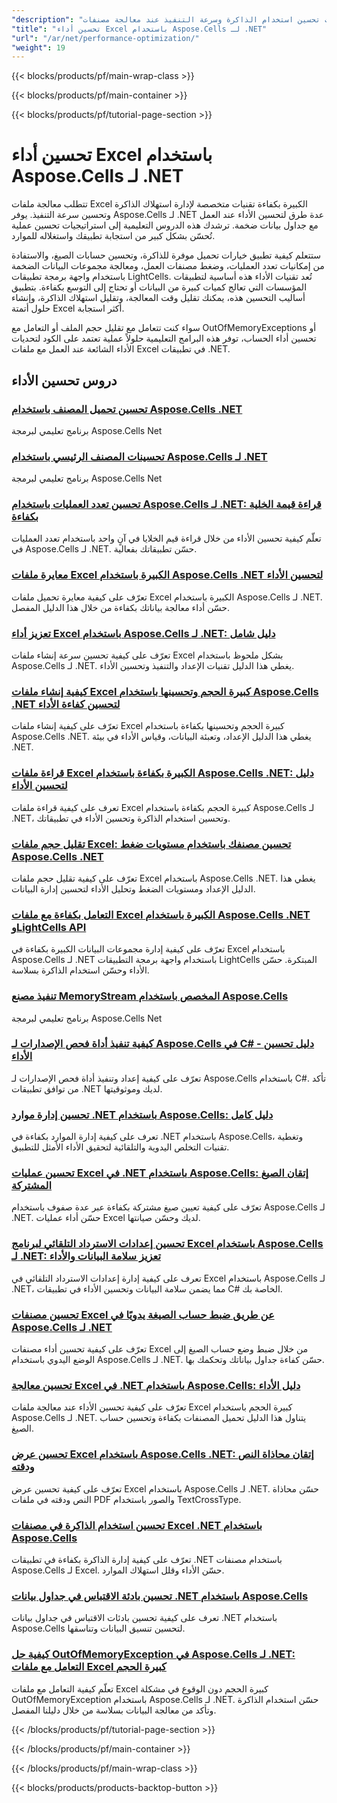 ```yaml
---
"description": "تعرف على تقنيات تحسين استخدام الذاكرة وسرعة التنفيذ عند معالجة مصنفات Excel الكبيرة باستخدام دروس Aspose.Cells لـ .NET."
"title": "تحسين أداء Excel باستخدام Aspose.Cells لـ .NET"
"url": "/ar/net/performance-optimization/"
"weight": 19
---
```


{{< blocks/products/pf/main-wrap-class >}}

{{< blocks/products/pf/main-container >}}

{{< blocks/products/pf/tutorial-page-section >}}


# تحسين أداء Excel باستخدام Aspose.Cells لـ .NET

تتطلب معالجة ملفات Excel الكبيرة بكفاءة تقنيات متخصصة لإدارة استهلاك الذاكرة وتحسين سرعة التنفيذ. يوفر Aspose.Cells لـ .NET عدة طرق لتحسين الأداء عند العمل مع جداول بيانات ضخمة. ترشدك هذه الدروس التعليمية إلى استراتيجيات تحسين عملية تُحسّن بشكل كبير من استجابة تطبيقك واستغلاله للموارد.

ستتعلم كيفية تطبيق خيارات تحميل موفرة للذاكرة، وتحسين حسابات الصيغ، والاستفادة من إمكانيات تعدد العمليات، وضغط مصنفات العمل، ومعالجة مجموعات البيانات الضخمة باستخدام واجهة برمجة تطبيقات LightCells. تُعد تقنيات الأداء هذه أساسية لتطبيقات المؤسسات التي تعالج كميات كبيرة من البيانات أو تحتاج إلى التوسع بكفاءة. بتطبيق أساليب التحسين هذه، يمكنك تقليل وقت المعالجة، وتقليل استهلاك الذاكرة، وإنشاء حلول أتمتة Excel أكثر استجابة.

سواء كنت تتعامل مع تقليل حجم الملف أو التعامل مع OutOfMemoryExceptions أو تحسين أداء الحساب، توفر هذه البرامج التعليمية حلولاً عملية تعتمد على الكود لتحديات الأداء الشائعة عند العمل مع ملفات Excel في تطبيقات .NET.


## دروس تحسين الأداء

### [تحسين تحميل المصنف باستخدام Aspose.Cells .NET](./aspose-cells-net-custom-load-filters)
برنامج تعليمي لبرمجة Aspose.Cells Net

### [تحسينات المصنف الرئيسي باستخدام Aspose.Cells لـ .NET](./aspose-cells-net-mastering-workbook-enhancements)
برنامج تعليمي لبرمجة Aspose.Cells Net

### [تحسين تعدد العمليات باستخدام Aspose.Cells لـ .NET: قراءة قيمة الخلية بكفاءة](./aspose-cells-net-multi-threading-read-cell-values)
تعلّم كيفية تحسين الأداء من خلال قراءة قيم الخلايا في آنٍ واحد باستخدام تعدد العمليات في Aspose.Cells لـ .NET. حسّن تطبيقاتك بفعالية.

### [معايرة ملفات Excel الكبيرة باستخدام Aspose.Cells .NET لتحسين الأداء](./benchmark-large-excel-files-aspose-cells-net)
تعرّف على كيفية معايرة تحميل ملفات Excel الكبيرة باستخدام Aspose.Cells لـ .NET. حسّن أداء معالجة بياناتك بكفاءة من خلال هذا الدليل المفصل.

### [تعزيز أداء Excel باستخدام Aspose.Cells لـ .NET: دليل شامل](./boost-excel-performance-aspose-cells-dotnet)
تعرّف على كيفية تحسين سرعة إنشاء ملفات Excel بشكل ملحوظ باستخدام Aspose.Cells لـ .NET. يغطي هذا الدليل تقنيات الإعداد والتنفيذ وتحسين الأداء.

### [كيفية إنشاء ملفات Excel كبيرة الحجم وتحسينها باستخدام Aspose.Cells .NET لتحسين كفاءة الأداء](./create-optimize-excel-aspose-cells-dotnet)
تعرّف على كيفية إنشاء ملفات Excel كبيرة الحجم وتحسينها بكفاءة باستخدام Aspose.Cells .NET. يغطي هذا الدليل الإعداد، وتعبئة البيانات، وقياس الأداء في بيئة .NET.

### [قراءة ملفات Excel الكبيرة بكفاءة باستخدام Aspose.Cells .NET: دليل لتحسين الأداء](./efficiently-read-large-excel-files-aspose-cells-dot-net)
تعرف على كيفية قراءة ملفات Excel كبيرة الحجم بكفاءة باستخدام Aspose.Cells لـ .NET، وتحسين استخدام الذاكرة وتحسين الأداء في تطبيقاتك.

### [تقليل حجم ملفات Excel: تحسين مصنفك باستخدام مستويات ضغط Aspose.Cells .NET](./excel-compression-aspose-cells-nets)
تعرّف على كيفية تقليل حجم ملفات Excel باستخدام Aspose.Cells .NET. يغطي هذا الدليل الإعداد ومستويات الضغط وتحليل الأداء لتحسين إدارة البيانات.

### [التعامل بكفاءة مع ملفات Excel الكبيرة باستخدام Aspose.Cells .NET وLightCells API](./handle-large-excel-files-aspose-cells-net-lightcells-api)
تعرّف على كيفية إدارة مجموعات البيانات الكبيرة بكفاءة في Excel باستخدام Aspose.Cells لـ .NET باستخدام واجهة برمجة التطبيقات LightCells المبتكرة. حسّن الأداء وحسّن استخدام الذاكرة بسلاسة.

### [تنفيذ مصنع MemoryStream المخصص باستخدام Aspose.Cells](./implement-custom-memorystream-factory-aspose-cells)
برنامج تعليمي لبرمجة Aspose.Cells Net

### [كيفية تنفيذ أداة فحص الإصدارات لـ Aspose.Cells في C# - دليل تحسين الأداء](./implement-version-checker-aspose-cells-dotnet-csharp)
تعرّف على كيفية إعداد وتنفيذ أداة فحص الإصدارات لـ Aspose.Cells باستخدام C#. تأكد من توافق تطبيقات .NET لديك وموثوقيتها.

### [تحسين إدارة موارد .NET باستخدام Aspose.Cells: دليل كامل](./mastering-resource-management-aspose-cells-dotnet)
تعرف على كيفية إدارة الموارد بكفاءة في .NET باستخدام Aspose.Cells، وتغطية تقنيات التخلص اليدوية والتلقائية لتحقيق الأداء الأمثل للتطبيق.

### [تحسين عمليات Excel في .NET باستخدام Aspose.Cells: إتقان الصيغ المشتركة](./optimize-aspose-cells-net-shared-formulas)
تعرّف على كيفية تعيين صيغ مشتركة بكفاءة عبر عدة صفوف باستخدام Aspose.Cells لـ .NET. حسّن أداء عمليات Excel لديك وحسّن صيانتها.

### [تحسين إعدادات الاسترداد التلقائي لبرنامج Excel باستخدام Aspose.Cells لـ .NET: تعزيز سلامة البيانات والأداء](./optimize-excel-autorecovery-aspose-cells-net)
تعرف على كيفية إدارة إعدادات الاسترداد التلقائي في Excel باستخدام Aspose.Cells لـ .NET، مما يضمن سلامة البيانات وتحسين الأداء في تطبيقات C# الخاصة بك.

### [تحسين مصنفات Excel عن طريق ضبط حساب الصيغة يدويًا في Aspose.Cells لـ .NET](./optimize-excel-manual-formula-calculation-aspose-cells-net)
تعرّف على كيفية تحسين أداء مصنفات Excel من خلال ضبط وضع حساب الصيغ إلى الوضع اليدوي باستخدام Aspose.Cells لـ .NET. حسّن كفاءة جداول بياناتك وتحكمك بها.

### [تحسين معالجة Excel في .NET باستخدام Aspose.Cells: دليل الأداء](./optimize-excel-processing-aspose-cells-net)
تعرّف على كيفية تحسين الأداء عند معالجة ملفات Excel كبيرة الحجم باستخدام Aspose.Cells لـ .NET. يتناول هذا الدليل تحميل المصنفات بكفاءة وتحسين حساب الصيغ.

### [تحسين عرض Excel باستخدام Aspose.Cells .NET: إتقان محاذاة النص ودقته](./optimize-excel-rendering-aspose-cells-net)
تعرّف على كيفية تحسين عرض Excel باستخدام Aspose.Cells لـ .NET. حسّن محاذاة النص ودقته في ملفات PDF والصور باستخدام TextCrossType.

### [تحسين استخدام الذاكرة في مصنفات Excel .NET باستخدام Aspose.Cells](./optimize-memory-aspose-cells-net)
تعرّف على كيفية إدارة الذاكرة بكفاءة في تطبيقات .NET باستخدام مصنفات Aspose.Cells لـ Excel. حسّن الأداء وقلل استهلاك الموارد.

### [تحسين بادئة الاقتباس في جداول بيانات .NET باستخدام Aspose.Cells](./optimize-quote-prefix-aspose-cells-net)
تعرف على كيفية تحسين بادئات الاقتباس في جداول بيانات .NET باستخدام Aspose.Cells لتحسين تنسيق البيانات وتناسقها.

### [كيفية حل OutOfMemoryException في Aspose.Cells لـ .NET: التعامل مع ملفات Excel كبيرة الحجم](./resolve-outofmemoryexception-aspose-cells-large-excel-files)
تعلّم كيفية التعامل مع ملفات Excel كبيرة الحجم دون الوقوع في مشكلة OutOfMemoryException باستخدام Aspose.Cells لـ .NET. حسّن استخدام الذاكرة وتأكد من معالجة البيانات بسلاسة من خلال دليلنا المفصل.



{{< /blocks/products/pf/tutorial-page-section >}}

{{< /blocks/products/pf/main-container >}}

{{< /blocks/products/pf/main-wrap-class >}}

{{< blocks/products/products-backtop-button >}}